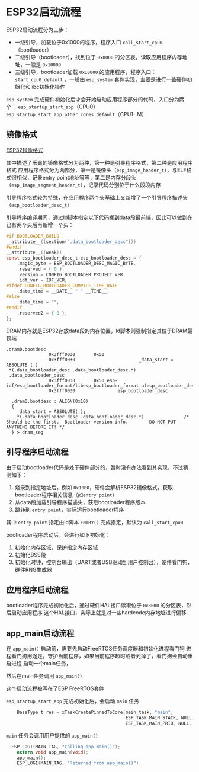 # ESP32启动流程
ESP32启动流程分为三步：

* 一级引导，加载位于0x1000的程序，程序入口 `call_start_cpu0` （bootloader）
* 二级引导（bootloader），找到位于 `0x8000` 的分区表，读取应用程序内存地址，一般是 `0x10000`
* 三级引导，bootloader加载 `0x10000` 的应用程序，程序入口：`start_cpu0_default`
，一般由 `esp_system` 套件实现，主要是进行一些硬件初始化和libc初始化操作

`esp_system` 完成硬件初始化后才会开始启动应用程序部分的代码，入口分为两个：
`esp_startup_start_app`（CPU0）
`esp_startup_start_app_other_cores_default`（CPU1- M）

## 镜像格式
[ESP32镜像格式](https://docs.espressif.com/projects/esp-idf/zh_CN/stable/esp32/api-reference/system/app_image_format.html)

其中描述了乐鑫的镜像格式分为两种，第一种是引导程序格式，第二种是应用程序格式
应用程序格式分为两部分，第一是镜像头（`esp_image_header_t`），与ELF格式很相似，记录entry point地址等等，第二是内存分段头（`esp_image_segment_header_t`），记录代码分别位于什么段段内存

引导程序格式较为特殊，在应用程序两个头基础上又新增了一个引导程序描述头（`esp_bootloader_desc_t`）

引导程序编译期间，通过ld脚本指定以下代码挪到data段最前端，因此可以做到在已有两个头后再新增一个头：
```c
#if BOOTLOADER_BUILD
__attribute__((section(".data_bootloader_desc")))
#endif
__attribute__((weak))
const esp_bootloader_desc_t esp_bootloader_desc = {
    .magic_byte = ESP_BOOTLOADER_DESC_MAGIC_BYTE,
    .reserved = { 0 },
    .version = CONFIG_BOOTLOADER_PROJECT_VER,
    .idf_ver = IDF_VER,
#ifdef CONFIG_BOOTLOADER_COMPILE_TIME_DATE
    .date_time = __DATE__ " " __TIME__,
#else
    .date_time = "",
#endif
    .reserved2 = { 0 },
};
```

DRAM内存就是ESP32存放data段的内存位置，ld脚本则强制指定其位于DRAM最顶端

```
.dram0.bootdesc
                0x3fff0030       0x50
                0x3fff0030                        _data_start = ABSOLUTE (.)
 *(.data_bootloader_desc .data_bootloader_desc.*)
 .data_bootloader_desc
                0x3fff0030       0x50 esp-idf/esp_bootloader_format/libesp_bootloader_format.a(esp_bootloader_desc.c.obj)
                0x3fff0030                esp_bootloader_desc
```

```
  .dram0.bootdesc : ALIGN(0x10)
  {
    _data_start = ABSOLUTE(.);
    *(.data_bootloader_desc .data_bootloader_desc.*)               /* Should be the first.  Bootloader version info.        DO NOT PUT ANYTHING BEFORE IT! */
  } > dram_seg
```



## 引导程序启动流程
由于启动bootloader代码是处于硬件部分的，暂时没有办法看到其实现，不过猜测如下：

1. 烧录到指定地址后，例如 `0x1000`，硬件会解析ESP32镜像格式，获取bootloader程序相关信息（如`entry point`）
2. 从data段加载引导程序描述头，获取bootloader程序版本
3. 跳转到 `entry point`，实际运行bootloader程序

其中 `entry point` 指定由ld脚本 `ENTRY()` 完成指定，默认为 `call_start_cpu0`

bootloader程序启动后，会进行如下初始化：
1. 初始化内存区域，保护指定内存区域
2. 初始化BSS段
3. 初始化时钟，控制台输出（UART或者USB驱动到用户控制台），硬件看门狗，硬件RNG生成器

## 应用程序启动流程
bootloader程序完成初始化后，通过硬件HAL接口读取位于 `0x8000` 的分区表，然后启动应用程序
这个HAL接口，实际上就是对一些hardcode内存地址进行偏移

## app_main启动流程
在 `app_main()` 启动前，需要先启动FreeRTOS任务调度器和初始化进程看门狗
进程看门狗用途是，守护当前程序，如果当前程序超时或者死掉了，看门狗会自动重启进程
启动一个main任务，

然后在main任务调用 `app_main()`

这个启动流程被写在了ESP FreeRTOS套件

`esp_startup_start_app` 完成初始化后，会启动 `main` 任务

```c
    BaseType_t res = xTaskCreatePinnedToCore(main_task, "main",
                                             ESP_TASK_MAIN_STACK, NULL,
                                             ESP_TASK_MAIN_PRIO, NULL, ESP_TASK_MAIN_CORE);
```

`main` 任务会调用用户提供的 `app_main()`
```c
  ESP_LOGI(MAIN_TAG, "Calling app_main()");
    extern void app_main(void);
    app_main();
    ESP_LOGI(MAIN_TAG, "Returned from app_main()");
```

